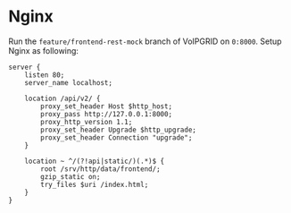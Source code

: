# Nginx
Run the `feature/frontend-rest-mock` branch of VoIPGRID on `0:8000`.
Setup Nginx as following:

    server {
        listen 80;
        server_name localhost;

        location /api/v2/ {
            proxy_set_header Host $http_host;
            proxy_pass http://127.0.0.1:8000;
            proxy_http_version 1.1;
            proxy_set_header Upgrade $http_upgrade;
            proxy_set_header Connection "upgrade";
        }

        location ~ ^/(?!api|static/)(.*)$ {
            root /srv/http/data/frontend/;
            gzip_static on;
            try_files $uri /index.html;
        }
    }
